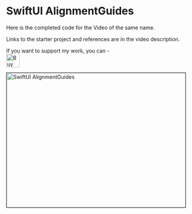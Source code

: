 # SwiftUI AlignmentGuides

Here is the completed code for the Video of the same name.

Links to the starter project and references are in the video description.



If you want to support my work, you can - </br>
<a href='https://ko-fi.com/Z8Z22WRVG' target='_blank'><img height='36' style='border:0px;height:36px;' src='https://cdn.ko-fi.com/cdn/kofi3.png?v=2' border='0' alt='Buy Me a Coffee at ko-fi.com' /></a>

<a href="http://www.youtube.com/watch?feature=player_embedded&v=fdSGlCgz1fQ
" target="_blank"><img src="http://img.youtube.com/vi/fdSGlCgz1fQ/0.jpg" 
alt="SwiftUI AlignmentGuides" width="480" height="360" border="1" /></a>



